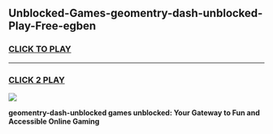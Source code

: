 
## Unblocked-Games-geomentry-dash-unblocked-Play-Free-egben
<h3>
<a href="https://premium76.site?title=geomentry-dash-unblocked&ref=21A">CLICK TO PLAY</a></h3>
<hr>

<h3>
<a href="https://premium76.site?title=geomentry-dash-unblocked&ref=21A">CLICK 2 PLAY</a>
  
</h3>

<a href="https://premium76.site?title=geomentry-dash-unblocked&ref=21A"><img src="https://clearcache.store/games.png"></a>


**geomentry-dash-unblocked games unblocked: Your Gateway to Fun and Accessible Online Gaming**
